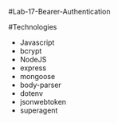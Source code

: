 #Lab-17-Bearer-Authentication

#Technologies
+ Javascript
+ bcrypt
+ NodeJS
+ express
+ mongoose
+ body-parser
+ dotenv
+ jsonwebtoken
+ superagent